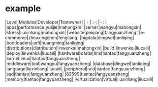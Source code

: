 # example

|Level|Modules|Developer|Testowner|
| - | :-: | -: | 
|apps|performance|yulijie|mahongxin|
    |server|wangyu|mahongxin|
    |stress|liuxinliang|mahongxin|
    |website|peiqiang|fangyuanzheng|
    |e-commerce|zhouxingchen|fengliang|
    |bigdata|dingwei|tanliqing|
|bootloaders|uefi|huangming|tanliqing|
|distributions|distribution|linwenkai|mahongxin|
             |build|linwenkai|liucaili|
             |deploy|linwenkai|liucaili|
|hardwareboards|hns|tiantao|fangyuanzheng|
|kernel|linux|tiantao|fangyuanzheng|
|middleware|tool|wangyu|fangyuanzheng|
          |database|dingwei|tanliqing|
          |language|liuxinliang|liucaili|
|peripheral|raid|tiantao|fangyuanzheng|
          |ssd|tiantao|fangyuanzheng|
          |82599|tiantao|fangyuanzheng|
          |memory|tiantao|fangyuanzheng|
|virtualization|virtual|liuxinliang|liucaili|
